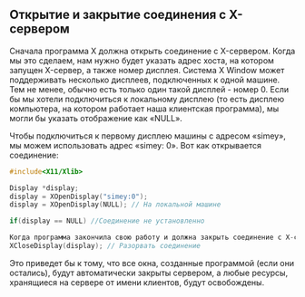 ## Открытие и закрытие соединения с X-сервером

Сначала программа X должна открыть соединение с X-сервером. Когда мы это сделаем, нам нужно будет указать адрес хоста, на котором запущен X-сервер, а также номер дисплея. Система X Window может поддерживать несколько дисплеев, подключенных к одной машине. Тем не менее, обычно есть только один такой дисплей - номер 0. Если бы мы хотели подключиться к локальному дисплею (то есть дисплею компьютера, на котором работает наша клиентская программа), мы могли бы указать отображение как «NULL». 

Чтобы подключиться к первому дисплею машины с адресом «simey», мы можем использовать адрес «simey: 0». Вот как открывается соединение:
```C++
#include<X11/Xlib>

Display *display;
display = XOpenDisplay("simey:0");
display = XOpenDisplay(NULL); // На локальной машине

if(display == NULL) //Соединение не установленно

Когда программа закончила свою работу и должна закрыть соединение с X-сервером, она делает:
XCloseDisplay(display); // Разорвать соединение
```

Это приведет бы к тому, что все окна, созданные программой (если они остались), будут автоматически закрыты сервером, а любые ресурсы, хранящиеся на сервере от имени клиентов, будут освобождены.
